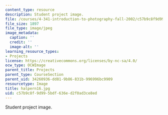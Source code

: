 ```yaml
---
content_type: resource
description: Student project image.
file: /courses/4-341-introduction-to-photography-fall-2002/c57b9c8f9d995bdf636ed2f0ad3ce8ed_halpern16.jpg
file_size: 1897
file_type: image/jpeg
image_metadata:
  caption: ''
  credit: ''
  image-alt: ''
learning_resource_types:
- Projects
license: https://creativecommons.org/licenses/by-nc-sa/4.0/
ocw_type: OCWImage
parent_title: Projects
parent_type: CourseSection
parent_uid: 34260936-dd81-9b86-831b-996996bc9909
resourcetype: Image
title: halpern16.jpg
uid: c57b9c8f-9d99-5bdf-636e-d2f0ad3ce8ed
---
```

Student project image.